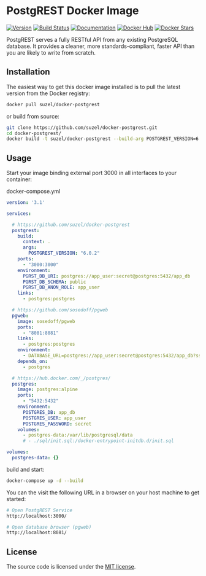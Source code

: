 # PostgREST Docker Image

[![Version](https://img.shields.io/badge/Version-6.0.2-blue.svg)](https://github.com/begriffs/postgrest/tree/master "Version : 6.0.2")
[![Build Status](https://travis-ci.org/suzel/docker-postgrest.svg?branch=master)](https://travis-ci.org/suzel/docker-postgrest "Travis CI")
[![Documentation](https://img.shields.io/badge/docs-latest-brightgreen.svg)](http://postgrest.com "Documentation")
[![Docker Hub](https://img.shields.io/badge/Docker%20Hub-%E2%86%92-blue.svg)](https://hub.docker.com/r/suzel/docker-postgrest/ "Go to Docker Hub")
[![Docker Stars](https://img.shields.io/docker/pulls/suzel/docker-postgrest.svg)](https://hub.docker.com/r/suzel/docker-postgrest/ "Docker Pulls")

PostgREST serves a fully RESTful API from any existing PostgreSQL database.
It provides a cleaner, more standards-compliant, faster API than you are likely to write from scratch.

## Installation

The easiest way to get this docker image installed is to pull the latest version from the Docker registry:

```sh
docker pull suzel/docker-postgrest
```

or build from source:

```sh
git clone https://github.com/suzel/docker-postgrest.git
cd docker-postgrest/
docker build -t suzel/docker-postgrest --build-arg POSTGREST_VERSION=6.0.2 .
```

## Usage

Start your image binding external port 3000 in all interfaces to your container:

docker-compose.yml

```yml
version: '3.1'

services:

  # https://github.com/suzel/docker-postgrest
  postgrest:
    build:
      context: .
      args:
        POSTGREST_VERSION: "6.0.2"
    ports:
      - "3000:3000"
    environment:
      PGRST_DB_URI: postgres://app_user:secret@postgres:5432/app_db
      PGRST_DB_SCHEMA: public
      PGRST_DB_ANON_ROLE: app_user
    links:
      - postgres:postgres

  # https://github.com/sosedoff/pgweb
  pgweb:
    image: sosedoff/pgweb
    ports:
      - "8081:8081"
    links:
      - postgres:postgres
    environment:
      - DATABASE_URL=postgres://app_user:secret@postgres:5432/app_db?sslmode=disable
    depends_on:
      - postgres

  # https://hub.docker.com/_/postgres/
  postgres:
    image: postgres:alpine
    ports:
      - "5432:5432"
    environment:
      POSTGRES_DB: app_db
      POSTGRES_USER: app_user
      POSTGRES_PASSWORD: secret
    volumes:
      - postgres-data:/var/lib/postgresql/data
      # - ./sql/init.sql:/docker-entrypoint-initdb.d/init.sql

volumes:
  postgres-data: {}
```

build and start:

```sh
docker-compose up -d --build
```

You can the visit the following URL in a browser on your host machine to get started:

```sh
# Open PostgREST Service
http://localhost:3000/

# Open database browser (pgweb)
http://localhost:8081/
```

## License

The source code is licensed under the [MIT license](LICENSE).
